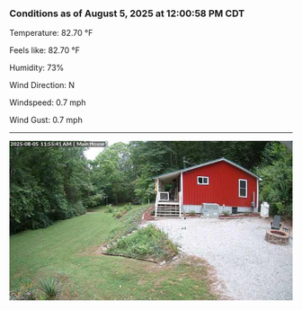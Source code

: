 ### Conditions as of August 5, 2025 at 12:00:58 PM CDT 

Temperature: 82.70 &deg;F

Feels like: 82.70 &deg;F

Humidity: 73%

Wind Direction: N

Windspeed: 0.7 mph

Wind Gust: 0.7 mph

---

<img src="./images/latest.jpeg"/>

